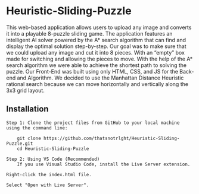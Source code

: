 # Heuristic-Sliding-Puzzle
This web-based application allows users to upload any image and converts it into a playable 8-puzzle sliding game. The application features an intelligent AI solver powered by the A* search algorithm that can find and display the optimal solution step-by-step. Our goal was to make sure that we could upload any image and cut it into 8 pieces. With an “empty” box made for switching and allowing the pieces to move. With the help of the A* search algorithm we were able to achieve the shortest path to solving the puzzle. Our Front-End was built using only HTML, CSS, and JS for the Back-end and Algorithm. We decided to use the Manhattan Distance Heuristic rational search because we can move horizontally and vertically along the 3x3 grid layout.

## Installation
```
Step 1: Clone the project files from GitHub to your local machine using the command line:

    git clone https://github.com/thatsnotrlght/Heuristic-Sliding-Puzzle.git
    cd Heuristic-Sliding-Puzzle

Step 2: Using VS Code (Recommended)
    If you use Visual Studio Code, install the Live Server extension.

Right-click the index.html file.

Select "Open with Live Server".
```

